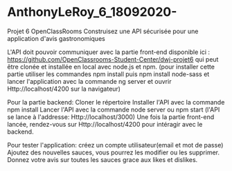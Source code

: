 # AnthonyLeRoy_6_18092020-
Projet 6 OpenClassRooms
Construisez une API sécurisée pour une application d'avis gastronomiques

L'API doit pouvoir communiquer avec la partie front-end disponible ici : https://github.com/OpenClassrooms-Student-Center/dwj-projet6 
qui peut être clonée et installée en local avec node.js et npm. 
(pour installer cette partie utiliser les commandes npm install puis npm install node-sass et lancer l'application avec la commande ng server et ouvrir Http://localhost/4200 sur la navigateur)

Pour la partie backend:
Cloner le répertoire
Installer l'API avec la commande npm install
Lancer l'API avec la commande node server ou npm start (l'API se lance à l'addresse: Http://localhost/3000)
Une fois la partie front-end lancée, rendez-vous sur Http://localhost/4200 pour intéragir avec le backend.

Pour tester l'application:
créez un compte utilisateur(email et mot de passe)
Ajoutez des nouvelles sauces, vous pourrez les modifier ou les supprimer. 
Donnez votre avis sur toutes les sauces grace aux likes et dislikes.
